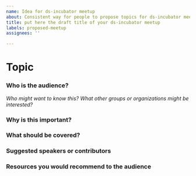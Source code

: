 ```yaml
---
name: Idea for ds-incubator meetup
about: Consistent way for people to propose topics for ds-incubator meetups
title: put here the draft title of your ds-incubator meetup
labels: proposed-meetup
assignees: ''

---
```


# Topic

### Who is the audience?
_Who might want to know this? What other groups or organizations might be interested?_


### Why is this important?


### What should be covered?


### Suggested speakers or contributors


### Resources you would recommend to the audience
